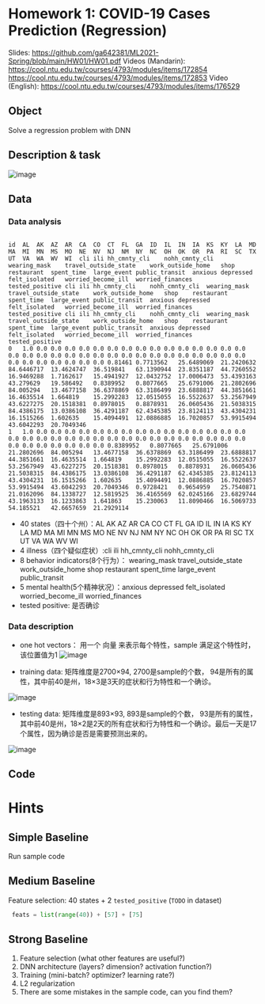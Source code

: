 # Homework 1: COVID-19 Cases Prediction (Regression)
 

Slides: https://github.com/ga642381/ML2021-Spring/blob/main/HW01/HW01.pdf
Videos (Mandarin): https://cool.ntu.edu.tw/courses/4793/modules/items/172854
https://cool.ntu.edu.tw/courses/4793/modules/items/172853
Video (English): https://cool.ntu.edu.tw/courses/4793/modules/items/176529


## Object
Solve a regression problem with DNN

## Description & task

![image](https://user-images.githubusercontent.com/69283174/141036190-c6324feb-c921-4ac9-ba39-e50224d9366a.png)

## Data

### Data analysis

```
 
id	AL	AK	AZ	AR	CA	CO	CT	FL	GA	ID	IL	IN	IA	KS	KY	LA	MD	MA	MI	MN	MS	MO	NE	NV	NJ	NM	NY	NC	OH	OK	OR	PA	RI	SC	TX	UT	VA	WA	WV	WI	cli	ili	hh_cmnty_cli	nohh_cmnty_cli	wearing_mask	travel_outside_state	work_outside_home	shop	restaurant	spent_time	large_event	public_transit	anxious	depressed	felt_isolated	worried_become_ill	worried_finances	tested_positive	cli	ili	hh_cmnty_cli	nohh_cmnty_cli	wearing_mask	travel_outside_state	work_outside_home	shop	restaurant	spent_time	large_event	public_transit	anxious	depressed	felt_isolated	worried_become_ill	worried_finances	tested_positive	cli	ili	hh_cmnty_cli	nohh_cmnty_cli	wearing_mask	travel_outside_state	work_outside_home	shop	restaurant	spent_time	large_event	public_transit	anxious	depressed	felt_isolated	worried_become_ill	worried_finances	tested_positive
0	1.0	0.0	0.0	0.0	0.0	0.0	0.0	0.0	0.0	0.0	0.0	0.0	0.0	0.0	0.0	0.0	0.0	0.0	0.0	0.0	0.0	0.0	0.0	0.0	0.0	0.0	0.0	0.0	0.0	0.0	0.0	0.0	0.0	0.0	0.0	0.0	0.0	0.0	0.0	0.0	0.81461	0.7713562	25.6489069	21.2420632	84.6446717	13.4624747	36.519841	63.1390944	23.8351187	44.7260552	16.9469288	1.7162617	15.4941927	12.0432752	17.0006473	53.4393163	43.279629	19.586492	0.8389952	0.8077665	25.6791006	21.2802696	84.005294	13.4677158	36.6378869	63.3186499	23.6888817	44.3851661	16.4635514	1.664819	15.2992283	12.0515055	16.5522637	53.2567949	43.6227275	20.1518381	0.8978015	0.8878931	26.0605436	21.5038315	84.4386175	13.0386108	36.4291187	62.4345385	23.8124113	43.4304231	16.1515266	1.602635	15.4094491	12.0886885	16.7020857	53.9915494	43.6042293	20.7049346
1	1.0	0.0	0.0	0.0	0.0	0.0	0.0	0.0	0.0	0.0	0.0	0.0	0.0	0.0	0.0	0.0	0.0	0.0	0.0	0.0	0.0	0.0	0.0	0.0	0.0	0.0	0.0	0.0	0.0	0.0	0.0	0.0	0.0	0.0	0.0	0.0	0.0	0.0	0.0	0.0	0.8389952	0.8077665	25.6791006	21.2802696	84.005294	13.4677158	36.6378869	63.3186499	23.6888817	44.3851661	16.4635514	1.664819	15.2992283	12.0515055	16.5522637	53.2567949	43.6227275	20.1518381	0.8978015	0.8878931	26.0605436	21.5038315	84.4386175	13.0386108	36.4291187	62.4345385	23.8124113	43.4304231	16.1515266	1.602635	15.4094491	12.0886885	16.7020857	53.9915494	43.6042293	20.7049346	0.9728421	0.9654959	25.7540871	21.0162096	84.1338727	12.5819525	36.4165569	62.0245166	23.6829744	43.1963133	16.1233863	1.641863	15.230063	11.8090466	16.5069733	54.185521	42.6657659	21.2929114
```
+ 40 states（四十个州）：AL	AK	AZ	AR	CA	CO	CT	FL	GA	ID	IL	IN	IA	KS	KY	LA	MD	MA	MI	MN	MS	MO	NE	NV	NJ	NM	NY	NC	OH	OK	OR	PA	RI	SC	TX	UT	VA	WA	WV	WI
+ 4 illness（四个疑似症状）:cli	ili	hh_cmnty_cli	nohh_cmnty_cli
+ 8 behavior indicators(8个行为）：	wearing_mask	travel_outside_state	work_outside_home	shop	restaurant	spent_time	large_event	public_transit
+ 5 mental health(5个精神状况）：anxious	depressed	felt_isolated	worried_become_ill	worried_finances	
+ tested positive: 是否确诊
### Data description
+ one hot vectors： 用一个 向量 来表示每个特性，sample 满足这个特性时， 该位置值为1
![image](https://user-images.githubusercontent.com/69283174/141041273-700baa69-9e7d-4d76-9ae5-8e70dc7f7c2e.png)

 

+ training data: 矩阵维度是2700×94, 2700是sample的个数， 94是所有的属性，其中前40是州，18×3是3天的症状和行为特性和一个确诊。

![image](https://user-images.githubusercontent.com/69283174/141041300-bf9380af-ef85-417a-8afe-83fd3bcd11d7.png)

 
+ testing data: 矩阵维度是893×93, 893是sample的个数， 93是所有的属性，其中前40是州，18×2是2天的所有症状和行为特性和一个确诊。最后一天是17个属性，因为确诊是否是需要预测出来的。

![image](https://user-images.githubusercontent.com/69283174/141041326-8cc1e509-81aa-4d84-bc53-b231298ace36.png)


## Code

 


# Hints

## Simple Baseline 

Run sample code

## Medium Baseline 
 Feature selection: 40 states + 2 `tested_positive` (`TODO` in dataset)
```python
 feats = list(range(40)) + [57] + [75]
 ```
## Strong Baseline 
1. Feature selection (what other features are useful?)
2. DNN architecture (layers? dimension? activation function?)
3. Training (mini-batch? optimizer? learning rate?)
4. L2 regularization
5. There are some mistakes in the sample code, can you find them?
